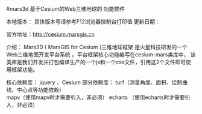 #mars3d  基于Cesium的Web三维地球的 功能插件

本地版本： 具体版本号请参考F12浏览器控制台打印值
更新日期：

官方地址：http://cesium.marsgis.cn

介绍：
	Mars3D ( MarsGIS for Cesium )三维地球框架 是火星科技研发的一个Web三维地图开发平台系统 。平台框架核心功能编写在cesium-mars类库中，
	该类库是我们开发并打包编译生产的一个js和一个css文件，引用这2个文件即可使用框架功能。

核心依赖库： jquery 、Cesium
部分依赖库： 
    turf（测量角度、面积、绘制曲线、中心点等功能依赖）  
    mapv（使用mapv时才需要引入，非必须） 
    echarts （使用echarts时才需要引入，非必须）   
